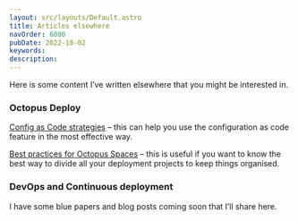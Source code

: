 ```yaml
---
layout: src/layouts/Default.astro
title: Articles elsewhere
navOrder: 6000
pubDate: 2022-10-02
keywords: 
description: 
---
```


Here is some content I’ve written elsewhere that you might be interested in.

### Octopus Deploy

[Config as Code strategies](https://octopus.com/blog/config-as-code-strategies) – this can help you use the configuration as code feature in the most effective way.

[Best practices for Octopus Spaces](https://octopus.com/blog/best-practices-spaces) – this is useful if you want to know the best way to divide all your deployment projects to keep things organised.

### DevOps and Continuous deployment

I have some blue papers and blog posts coming soon that I’ll share here.